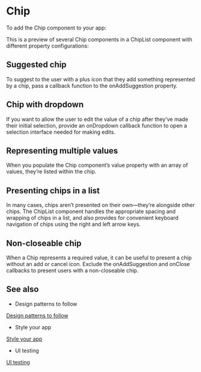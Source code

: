 # Chip

To add the Chip component to your app:

This is a preview of several Chip components in a ChipList component with different property configurations:

## Suggested chip

To suggest to the user with a plus icon that they add something represented by a chip, pass a callback function to the onAddSuggestion property.

## Chip with dropdown

If you want to allow the user to edit the value of a chip after they’ve made their initial selection, provide an onDropdown callback function to open a selection interface needed for making edits.

## Representing multiple values

When you populate the Chip component’s value property with an array of values, they’re listed within the chip.

## Presenting chips in a list

In many cases, chips aren’t presented on their own—they’re alongside other chips. The ChipList component handles the appropriate spacing and wrapping of chips in a list, and also provides for convenient keyboard navigation of chips using the right and left arrow keys.

## Non-closeable chip

When a Chip represents a required value, it can be useful to present a chip without an add or cancel icon. Exclude the onAddSuggestion and onClose callbacks to present users with a non-closeable chip.

## See also

- Design patterns to follow

[Design patterns to follow](/stripe-apps/patterns)

- Style your app

[Style your app](/stripe-apps/style)

- UI testing

[UI testing](/stripe-apps/ui-testing)
